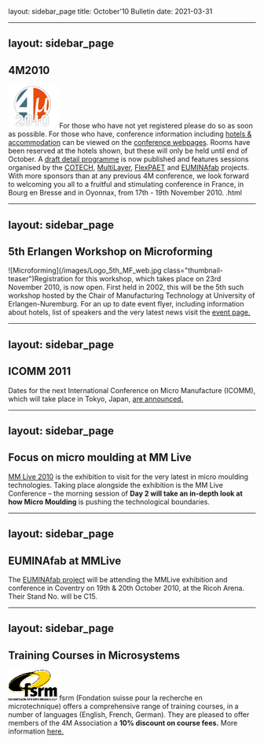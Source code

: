 layout: sidebar_page
title: October'10 Bulletin
date: 2021-03-31

<!--break-->
---
layout: sidebar_page
---

## 4M2010


![4M2010](/images/4m-logotight_web.png)
For those who have not yet registered please do so as soon as possible. For those who have, conference information including [hotels & accommodation](/contents/Hotels-and-Acommodation.html) can be viewed on the [conference webpages](/conference/2010).  Rooms have been reserved at the hotels shown, but these will only be held until end of October. A [draft detail  programme](/content/Detail-Programme) is now published and features sessions organised by the [COTECH](/node/18), [MultiLayer](/node/19), [FlexPAET](/node/2.html) and [EUMINAfab](/node/21.html) projects. With more sponsors than at any previous 4M conference, we look forward to welcoming you all to a fruitful and stimulating conference in France, in Bourg en Bresse and in Oyonnax, from 17th - 19th November 2010.  .html
    
---
layout: sidebar_page
---

## 5th Erlangen Workshop on Microforming

![Microforming](/images/Logo_5th_MF_web.jpg class="thumbnail-teaser")Registration for this workshop, which takes place on 23rd November 2010, is now open. First held in 2002, this will be the 5th such workshop hosted by the Chair of Manufacturing Technology at University of Erlangen-Nuremburg. For an up to date event flyer, including information about hotels, list of speakers and the very latest news visit the [event page.](/event/Erlangen-workshop-microformin.html) 
  
---
layout: sidebar_page
---

## ICOMM 2011

Dates for the next International Conference on Micro Manufacture (ICOMM), which will take place in Tokyo, Japan, [are announced.](/event/ICOMM-201.html)  
  
---
layout: sidebar_page
---

## Focus on micro moulding at MM Live

[MM Live 2010](http://www.micromanu.com/x/mmliveuk.html) is the exhibition to visit for  the very latest in micro moulding technologies. Taking place alongside the exhibition is the MM Live Conference – the morning session of **Day 2 will take an in-depth look at how Micro Moulding** is pushing the technological boundaries.   
  
---
layout: sidebar_page
---

## EUMINAfab at MMLive

The [EUMINAfab project](/node/21) will be attending the MMLive exhibition and conference in Coventry on 19th & 20th October 2010, at the Ricoh Arena. Their Stand No. will be C15.  
  
---
layout: sidebar_page
---

## Training Courses in Microsystems

![FSRM](/images/FSRM_LOGO_web.gif)
fsrm (Fondation suisse pour la recherche en microtechnique) offers a comprehensive range of training courses, in a number of languages (English, French, German). They are pleased to offer members of the 4M Association a <b>10% discount on course fees.</b> More information [here.](/contents/fsrm-training-course.html)